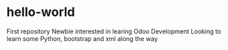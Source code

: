 # hello-world
First repository
Newbie interested in learing Odoo Development
Looking to learn some Python, bootstrap and xml along the way
